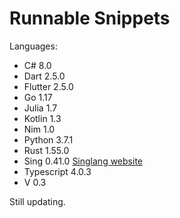 # Runnable Snippets



Languages:

* C# 8.0
* Dart 2.5.0
* Flutter 2.5.0
* Go 1.17
* Julia 1.7
* Kotlin 1.3
* Nim 1.0
* Python 3.7.1
* Rust 1.55.0
* Sing 0.41.0 [ Singlang website](https://mdegirolami.wixsite.com/singlang)
* Typescript 4.0.3
* V 0.3


Still updating.